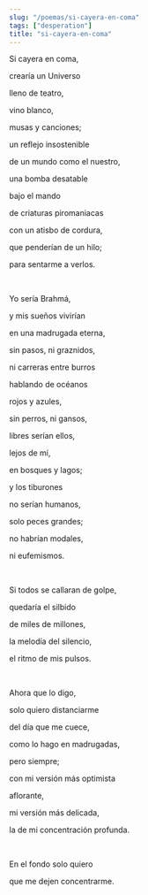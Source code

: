 ```yaml
---
slug: "/poemas/si-cayera-en-coma"
tags: ["desperation"]
title: "si-cayera-en-coma"
---
```

Si cayera en coma,

crearía un Universo

lleno de teatro,

vino blanco,

musas y canciones;

un reflejo insostenible

de un mundo como el nuestro,

una bomba desatable

bajo el mando

de criaturas piromaniacas

con un atisbo de cordura,

que penderían de un hilo;

para sentarme a verlos.

&nbsp;

Yo sería Brahmá,

y mis sueños vivirían

en una madrugada eterna,

sin pasos, ni graznidos,

ni carreras entre burros

hablando de océanos

rojos y azules,

sin perros, ni gansos,

libres serían ellos,

lejos de mí,

en bosques y lagos;

y los tiburones

no serían humanos,

solo peces grandes;

no habrían modales,

ni eufemismos.

&nbsp;

Si todos se callaran de golpe,

quedaría el silbido

de miles de millones,

la melodía del silencio,

el ritmo de mis pulsos.

&nbsp;

Ahora que lo digo,

solo quiero distanciarme

del día que me cuece,

como lo hago en madrugadas,

pero siempre;

con mi versión más optimista

aflorante,

mi versión más delicada,

la de mi concentración profunda.

&nbsp;

En el fondo solo quiero

que me dejen concentrarme.
